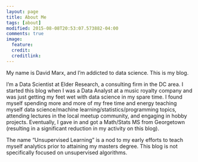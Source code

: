 ```yaml
---
layout: page
title: About Me
tags: [about]
modified: 2015-08-08T20:53:07.573882-04:00
comments: true
image:
  feature:
  credit: 
  creditlink:
---
```


My name is David Marx, and I’m addicted to data science. This is my blog.  

I’m a Data Scientist at Elder Research, a consulting firm in the DC area. I started this blog when I was a Data Analyst at a music royalty company and was just getting my feet wet with data science in my spare time. I found myself spending more and more of my free time and energy teaching myself data science/machine learning/statistics/programming topics, attending lectures in the local meetup community, and engaging in hobby projects. Eventually, I gave in and got a Math/Stats MS from Georgetown (resulting in a significant reduction in my activity on this blog).  

The name “Unsupervised Learning” is a nod to my early efforts to teach myself analytics prior to attaining my masters degree. This blog is not specifically focused on unsupervised algorithms.  

